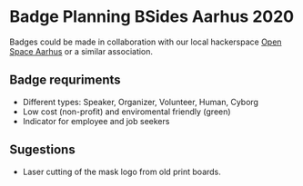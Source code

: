 # Badge Planning BSides Aarhus 2020

Badges could be made in collaboration with our local hackerspace [Open Space Aarhus](http://osaa.dk/) or a similar association.

## Badge requriments
* Different types: Speaker, Organizer, Volunteer, Human, Cyborg
* Low cost (non-profit) and enviromental friendly (green)
* Indicator for employee and job seekers

## Sugestions   
* Laser cutting of the mask logo from old print boards.

